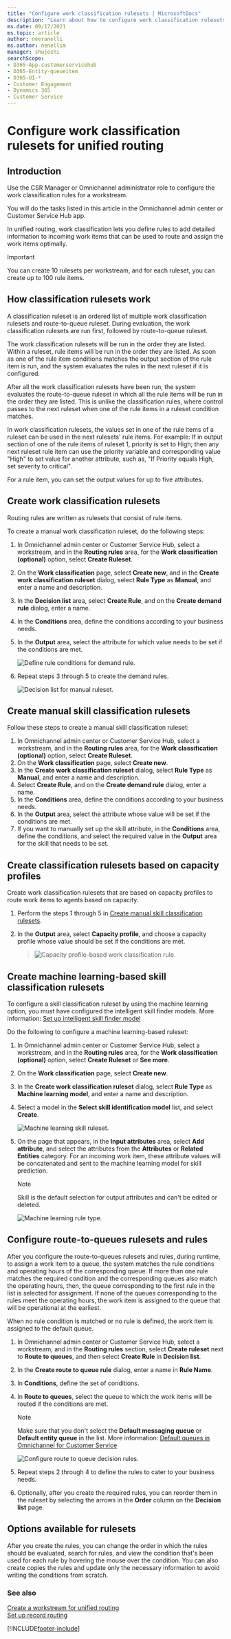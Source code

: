 ```yaml
---
title: "Configure work classification rulesets | MicrosoftDocs"
description: "Learn about how to configure work classification rulesets for unified routing."
ms.date: 09/17/2021
ms.topic: article
author: neeranelli
ms.author: nenellim
manager: shujoshi
searchScope:
- D365-App-customerservicehub
- D365-Entity-queueitem
- D365-UI-*
- Customer Engagement
- Dynamics 365
- Customer Service
---
```

# Configure work classification rulesets for unified routing

## Introduction

Use the CSR Manager or Omnichannel administrator role to configure the work classification rules for a workstream.

You will do the tasks listed in this article in the Omnichannel admin center or Customer Service Hub app.

In unified routing, work classification lets you define rules to add detailed information to incoming work items that can be used to route and assign the work items optimally.


> [!IMPORTANT]
> You can create 10 rulesets per workstream, and for each ruleset, you can create up to 100 rule items.

## How classification rulesets work

A classification ruleset is an ordered list of multiple work classification rulesets and route-to-queue ruleset. During evaluation, the work classification rulesets are run first, followed by route-to-queue ruleset.

The work classification rulesets will be run in the order they are listed. Within a ruleset, rule items will be run in the order they are listed. As soon as one of the rule item conditions matches the output section of the rule item is run, and the system evaluates the rules in the next ruleset if it is configured.

After all the work classification rulesets have been run, the system evaluates the route-to-queue ruleset in which all the rule items will be run in the order they are listed. This is unlike the classification rules, where control passes to the next ruleset when one of the rule items in a ruleset condition matches.

In work classification rulesets, the values set in one of the rule items of a ruleset can be used in the next rulesets' rule items. For example: If in output section of one of the rule items of ruleset 1, priority is set to High; then any next ruleset rule item can use the priority variable and corresponding value "High" to set value for another attribute, such as, "If Priority equals High, set severity to critical".

For a rule item, you can set the output values for up to five attributes.

## Create work classification rulesets

Routing rules are written as rulesets that consist of rule items.

To create a manual work classification ruleset, do the following steps:

1. In Omnichannel admin center or Customer Service Hub, select a workstream, and in the **Routing rules** area, for the **Work classification (optional)** option, select **Create Ruleset**.
2. On the **Work classification** page, select **Create new**, and in the **Create work classification ruleset** dialog, select **Rule Type** as **Manual**, and enter a name and description.
3. In the **Decision list** area, select **Create Rule**, and on the **Create demand rule** dialog, enter a name.
4. In the **Conditions** area, define the conditions according to your business needs.
5. In the **Output** area, select the attribute for which value needs to be set if the conditions are met.

   ![Define rule conditions for demand rule.](media/ur-demand-rule.png "Define rule conditions for demand rule")

6. Repeat steps 3 through 5 to create the demand rules.
 
   ![Decision list for manual ruleset.](media/ur-decision-list-manual.png "Decision list for manual ruleset")

## Create manual skill classification rulesets

Follow these steps to create a manual skill classification ruleset:

1. In Omnichannel admin center or Customer Service Hub, select a workstream, and in the **Routing rules** area, for the **Work classification (optional)** option, select **Create Ruleset**.
2. On the **Work classification** page, select **Create new**.
3. In the **Create work classification ruleset** dialog, select  **Rule Type** as **Manual**, and enter a name and description.
4. Select **Create Rule**, and on the **Create demand rule** dialog, enter a name.
5. In the **Conditions** area, define the conditions according to your business needs.
6. In the **Output** area, select the attribute whose value will be set if the conditions are met.
7. If you want to manually set up the skill attribute, in the **Conditions** area, define the conditions, and select the required value in the **Output** area for the skill that needs to be set.

## Create classification rulesets based on capacity profiles

Create work classification rulesets that are based on capacity profiles to route work items to agents based on capacity.

1. Perform the steps 1 through 5 in [Create manual skill classification rulesets](#create-manual-skill-classification-rulesets).
2. In the **Output** area, select **Capacity profile**, and choose a capacity profile whose value should be set if the conditions are met.

   > ![Capacity profile-based work classification rule.](media/capacity-profile-based-rule.png "Capacity profile-based work classification rule.")

## Create machine learning-based skill classification rulesets

To configure a skill classification ruleset by using the machine learning option, you must have configured the intelligent skill finder models. More information: [Set up intelligent skill finder model](set-up-skill-based-routing.md#set-up-intelligent-skill-finder-model)

Do the following to configure a machine learning-based ruleset:

1. In Omnichannel admin center or Customer Service Hub, select a workstream, and in the **Routing rules** area, for the **Work classification (optional)** option, select **Create Ruleset** or **See more**.
2. On the **Work classification** page, select **Create new**.
3. In the **Create work classification ruleset** dialog, select **Rule Type** as **Machine learning model**, and enter a name and description.
4. Select a model in the **Select skill identification model** list, and select **Create**.

   ![Machine learning skill ruleset.](media/ur-ml-skill-ruleset.png "Machine learning skill ruleset")

5. On the page that appears, in the **Input attributes** area, select **Add attribute**, and select the attributes from the **Attributes** or **Related Entities** category. For an incoming work item, these attribute values will be concatenated and sent to the machine learning model for skill prediction.

    > [!NOTE]
    > Skill is the default selection for output attributes and can't be edited or deleted.

    ![Machine learning rule type.](media/ur-ml-rule-type.png "Machine learning rule type")

## Configure route-to-queues rulesets and rules

After you configure the route-to-queues rulesets and rules, during runtime, to assign a work item to a queue, the system matches the rule conditions and operating hours of the corresponding queue. If more than one rule matches the required condition and the corresponding queues also match the operating hours, then, the queue corresponding to the first rule in the list is selected for assignment. If none of the queues corresponding to the rules meet the operating hours, the work item is assigned to the queue that will be operational at the earliest.

When no rule condition is matched or no rule is defined, the work item is assigned to the default queue.

1. In Omnichannel admin center or Customer Service Hub, select a workstream, and in the **Routing rules** section, select **Create ruleset** next to **Route to queues**, and then select **Create Rule** in **Decision list**.
2. In the **Create route to queue rule** dialog, enter a name in **Rule Name**.
3. In **Conditions**, define the set of conditions.
4. In **Route to queues**, select the queue to which the work items will be routed if the conditions are met.
   > [!NOTE]
   > Make sure that you don't select the **Default messaging queue** or **Default entity queue** in the list. More information: [Default queues in Omnichannel for Customer Service](queues-omnichannel.md#default-queues)

   ![Configure route to queue decision rules.](media/ur-route-to-queue-decision.png "Configure route to queue decision rules")

5. Repeat steps 2 through 4 to define the rules to cater to your business needs.

6. Optionally, after you create the required rules, you can reorder them in the ruleset by selecting the arrows in the **Order** column on the **Decision list** page.

## Options available for rulesets

After you create the rules, you can change the order in which the rules should be evaluated, search for rules, and view the condition that's been used for each rule by hovering the mouse over the condition. You can also create copies the rules and update only the necessary information to avoid writing the conditions from scratch.

### See also

[Create a workstream for unified routing](create-workstreams.md)  
[Set up record routing](set-up-record-routing.md)  

[!INCLUDE[footer-include](../includes/footer-banner.md)]
